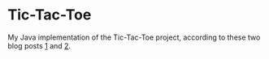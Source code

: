 # Tic-Tac-Toe
My Java implementation of the Tic-Tac-Toe project, according to these two blog posts [1](https://robertheaton.com/2018/06/12/programming-projects-for-advanced-beginners-ascii-art/) and [2](https://robertheaton.com/2018/10/09/programming-projects-for-advanced-beginners-3-b/).
